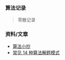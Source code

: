 ### 算法记录
>  零散记录


### 资料/文章
- [算法小抄](https://labuladong.gitee.io/algo/1/2/)
- [常见 14 种算法解题模式](https://www.bilibili.com/read/cv12402113)
